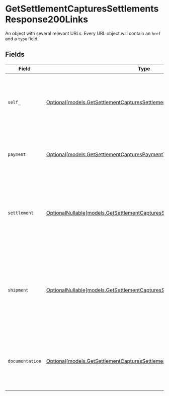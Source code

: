 # GetSettlementCapturesSettlementsResponse200Links

An object with several relevant URLs. Every URL object will contain an `href` and a `type` field.


## Fields

| Field                                                                                                                                              | Type                                                                                                                                               | Required                                                                                                                                           | Description                                                                                                                                        |
| -------------------------------------------------------------------------------------------------------------------------------------------------- | -------------------------------------------------------------------------------------------------------------------------------------------------- | -------------------------------------------------------------------------------------------------------------------------------------------------- | -------------------------------------------------------------------------------------------------------------------------------------------------- |
| `self_`                                                                                                                                            | [Optional[models.GetSettlementCapturesSettlementsSelf]](../models/getsettlementcapturessettlementsself.md)                                         | :heavy_minus_sign:                                                                                                                                 | In v2 endpoints, URLs are commonly represented as objects with an `href` and `type` field.                                                         |
| `payment`                                                                                                                                          | [Optional[models.GetSettlementCapturesPayment]](../models/getsettlementcapturespayment.md)                                                         | :heavy_minus_sign:                                                                                                                                 | The API resource URL of the [payment](get-payment) that this capture belongs to.                                                                   |
| `settlement`                                                                                                                                       | [OptionalNullable[models.GetSettlementCapturesSettlement]](../models/getsettlementcapturessettlement.md)                                           | :heavy_minus_sign:                                                                                                                                 | The API resource URL of the [settlement](get-settlement) this capture has been settled with. Not present if not yet settled.                       |
| `shipment`                                                                                                                                         | [OptionalNullable[models.GetSettlementCapturesShipment]](../models/getsettlementcapturesshipment.md)                                               | :heavy_minus_sign:                                                                                                                                 | The API resource URL of the [shipment](get-shipment) this capture is associated with. Not present if it isn't associated with a shipment.          |
| `documentation`                                                                                                                                    | [Optional[models.GetSettlementCapturesSettlementsResponse200Documentation]](../models/getsettlementcapturessettlementsresponse200documentation.md) | :heavy_minus_sign:                                                                                                                                 | In v2 endpoints, URLs are commonly represented as objects with an `href` and `type` field.                                                         |